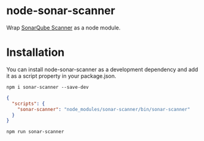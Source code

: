node-sonar-scanner
==================

Wrap [SonarQube Scanner](https://docs.sonarqube.org/display/SCAN/Analyzing+with+SonarQube+Scanner) as a node module.

# Installation

You can install node-sonar-scanner as a development dependency and add it as a script property in your package.json.

```shell
npm i sonar-scanner --save-dev
```     

```json
{
  "scripts": {
    "sonar-scanner": "node_modules/sonar-scanner/bin/sonar-scanner"
  }
}
```

```shell
npm run sonar-scanner
```     
